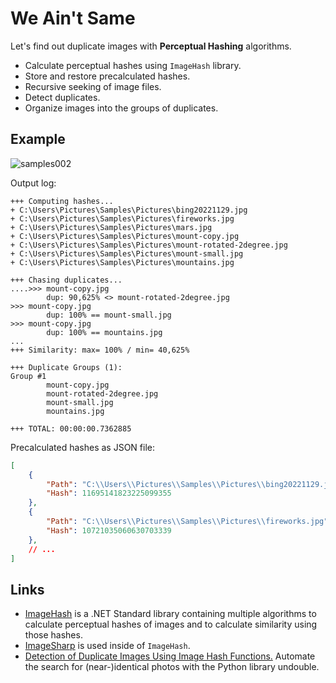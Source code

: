 # We Ain't Same

Let's find out duplicate images with **Perceptual Hashing** algorithms.

- Calculate perceptual hashes using `ImageHash` library.
- Store and restore precalculated hashes.
- Recursive seeking of image files.
- Detect duplicates.
- Organize images into the groups of duplicates.

## Example

![samples002](https://user-images.githubusercontent.com/11328666/205454362-1e3044b4-92fb-4805-9e9b-bac5bcfb31f3.png)

Output log:

```plain
+++ Computing hashes...
+ C:\Users\Pictures\Samples\Pictures\bing20221129.jpg
+ C:\Users\Pictures\Samples\Pictures\fireworks.jpg
+ C:\Users\Pictures\Samples\Pictures\mars.jpg
+ C:\Users\Pictures\Samples\Pictures\mount-copy.jpg
+ C:\Users\Pictures\Samples\Pictures\mount-rotated-2degree.jpg
+ C:\Users\Pictures\Samples\Pictures\mount-small.jpg
+ C:\Users\Pictures\Samples\Pictures\mountains.jpg

+++ Chasing duplicates...
....>>> mount-copy.jpg
        dup: 90,625% <> mount-rotated-2degree.jpg
>>> mount-copy.jpg
        dup: 100% == mount-small.jpg
>>> mount-copy.jpg
        dup: 100% == mountains.jpg
...
+++ Similarity: max= 100% / min= 40,625%

+++ Duplicate Groups (1):
Group #1
        mount-copy.jpg
        mount-rotated-2degree.jpg
        mount-small.jpg
        mountains.jpg

+++ TOTAL: 00:00:00.7362885
```

Precalculated hashes as JSON file:

```json
[
    {
        "Path": "C:\\Users\\Pictures\\Samples\\Pictures\\bing20221129.jpg",
        "Hash": 11695141823225099355
    },
    {
        "Path": "C:\\Users\\Pictures\\Samples\\Pictures\\fireworks.jpg",
        "Hash": 10721035060630703339
    },
    // ...
]
```

## Links

- [ImageHash](https://github.com/coenm/ImageHash) is a .NET Standard library containing multiple algorithms to calculate perceptual hashes of images and to calculate similarity using those hashes.
- [ImageSharp](https://github.com/SixLabors/ImageSharp) is used inside of `ImageHash`.
- [Detection of Duplicate Images Using Image Hash Functions.](https://towardsdatascience.com/detection-of-duplicate-images-using-image-hash-functions-4d9c53f04a75) Automate the search for (near-)identical photos with the Python library undouble.
